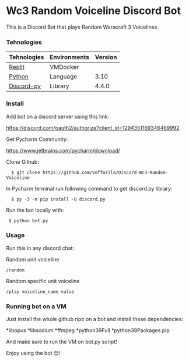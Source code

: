 
# Wc3 Random Voiceline Discord Bot

This is a Discord Bot that plays Random Waracraft 3 Voicelines.

### Tehnologies

| Tehnologies | Environments | Version |
|-----|--------------|---------|
| [Replit](https://replit.com/)  | VMDocker |  |
| [Python](https://www.python.org/) | Language | 3.10 |
| [Discord-py](https://discordpy.readthedocs.io/en/stable/) | Library | 4.4.0 |

### Install

Add bot on a discord server using this link:

https://discord.com/oauth2/authorize?client_id=1294351169346469992

Get Pycharm Community:

https://www.jetbrains.com/pycharm/download/

Clone Github:
```
  $ git clone https://github.com/Vofforila/Discord-Wc3-Random-Voiceline
```
In Pycharm terminal run following command to get discord.py library:
```
  $ py -3 -m pip install -U discord.py
```
Run the bot locally with:
```
 $ python bot.py 
```

### Usage

Run this in any discord chat:

Random unit voiceline
```
/random
```
Random specific unit voiceline
```
/play voiceline_name value
```

### Running bot on a VM

Just install the whole github ripo on a bot and install these dependencies:

*libopus
*libsodium
*ffmpeg
*python39Full
*python39Packages.pip

And make sure to run the VM on bot.py script!

Enjoy using the bot 😊!
